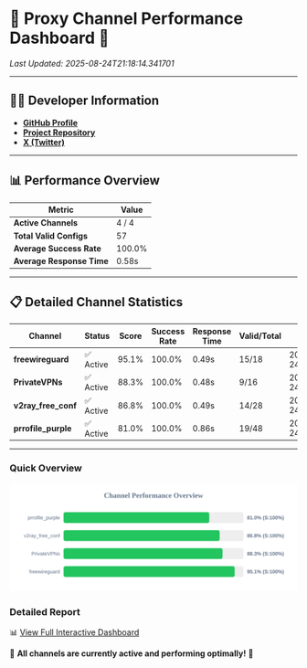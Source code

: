# 🌟 Proxy Channel Performance Dashboard 🌟

_Last Updated: 2025-08-24T21:18:14.341701_

---

## 👩‍💻 Developer Information

- **[GitHub Profile](https://github.com/4n0nymou3)**  
- **[Project Repository](https://github.com/4n0nymou3/multi-proxy-config-fetcher)**  
- **[X (Twitter)](https://x.com/4n0nymou3)**  

---

## 📊 Performance Overview

| Metric                | Value       |
|-----------------------|-------------|
| **Active Channels**   | 4 / 4       |
| **Total Valid Configs** | 57          |
| **Average Success Rate** | 100.0%      |
| **Average Response Time** | 0.58s       |

---

## 📋 Detailed Channel Statistics

| Channel          | Status     | Score  | Success Rate | Response Time | Valid/Total | Last Success               |
|------------------|------------|--------|--------------|---------------|-------------|----------------------------|
| **freewireguard**  | ✅ Active  | 95.1%  | 100.0% | 0.49s         | 15/18       | 2025-08-24T21:18:14.339929 |
| **PrivateVPNs**  | ✅ Active  | 88.3%  | 100.0% | 0.48s         | 9/16       | 2025-08-24T21:18:13.826909 |
| **v2ray_free_conf**  | ✅ Active  | 86.8%  | 100.0% | 0.49s         | 14/28       | 2025-08-24T21:18:13.313996 |
| **prrofile_purple**  | ✅ Active  | 81.0%  | 100.0% | 0.86s         | 19/48       | 2025-08-24T21:18:12.780296 |

---

### Quick Overview
<div align="center">
  <a href="https://raw.githubusercontent.com/nullluser/NullRepo/refs/heads/main/assets/channel_stats_chart.svg">
    <img src="https://raw.githubusercontent.com/nullluser/NullRepo/refs/heads/main/assets/channel_stats_chart.svg" alt="Source Performance Statistics" width="800">
  </a>
</div>

### Detailed Report
📊 [View Full Interactive Dashboard](https://htmlpreview.github.io/?https://github.com/nullluser/NullRepo/blob/main/assets/performance_report.html)

🎉 **All channels are currently active and performing optimally!** 🎉
